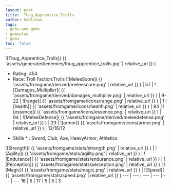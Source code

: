 ```yaml
---
layout: post
title:  Thug_Apprentice_Trolls
author: Goblinou
tags:
- gobs-and-gods
- gameplay
- gobs
toc:  false
---
```


![Thug_Apprentice_Trolls]( {{ 'assets/generated/enemies/thug_apprentice_trolls.jpg' | relative_url }} )
- Rating: 454
- Race: Troll  Faction:Trolls
![MeleeScore]( {{ 'assets/fromgame/derived/meleescore.png' | relative_url }} ) | 57 | ![Damages_Multiplier]( {{ 'assets/fromgame/derived/damages_multiplier.png' | relative_url }} ) | 9-22 | ![range]( {{ 'assets/fromgame/icons/range.png' | relative_url }} ) | 1
![health]( {{ 'assets/fromgame/icons/health.png' | relative_url }} ) | 94 | ![essence]( {{ 'assets/fromgame/icons/essence.png' | relative_url }} ) | 94 | ![MeleeDefense]( {{ 'assets/fromgame/derived/meleedefense.png' | relative_url }} ) | 23 | ![armor]( {{ 'assets/fromgame/icons/armor.png' | relative_url }} ) | 12/16/12
* Skills * : Sword, Club, Axe, HeavyArmor, Athletics

![Strength]( {{ 'assets/fromgame/stats/strength.png' | relative_url }} ) | ![Agility]( {{ 'assets/fromgame/stats/agility.png' | relative_url }} ) | ![Endurance]( {{ 'assets/fromgame/stats/endurance.png' | relative_url }} ) | ![Perception]( {{ 'assets/fromgame/stats/perception.png' | relative_url }} ) | ![Magic]( {{ 'assets/fromgame/stats/magic.png' | relative_url }} ) | ![Speed]( {{ 'assets/fromgame/stats/speed.png' | relative_url }} )
--- | --- | --- | --- | --- | ---
16 | 5 | 17 | 5 | 5 | 3
